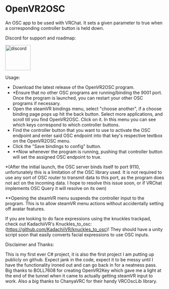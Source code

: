 # OpenVR2OSC

An OSC app to be used with VRChat. It sets a given parameter to true when a corresponding controller button is held down.

Discord for support and roadmap: 

[<img src="https://assets-global.website-files.com/6257adef93867e50d84d30e2/636e0b5061df29d55a92d945_full_logo_blurple_RGB.svg" alt="discord" width="80"/>](https://discord.gg/Wvnz28xeVM)

Usage:
- Download the latest release of the OpenVR2OSC program.
- \*Ensure that no other OSC programs are running/binding the 9001 port. Once the program is launched, you can restart your other OSC programs if necessary.
- Open the steamVR bindings menu, select "choose another", if a choose binding page pops up hit the back button. Select more applications, and scroll till you find OpenVR2OSC. Click on it. In this menu you can see which keys correspond to which controller buttons. 
- Find the controller button that you want to use to activate the OSC endpoint and enter said OSC endpoint into that key's respective textbox on the OpenVR2OSC menu.
- Click the "Save bindings to config" button. 
- \*\*Now whenever the program is running, pushing that controller button will set the assigned OSC endpoint to true.

\*(After the initial launch, the OSC server binds itself to port 9110, unfortunately this is a limitation of the OSC library used. It is not required to use any sort of OSC router to transmit data to this port, as the program does not act on the incoming data. I hope to resolve this issue soon, or if VRChat implements OSC Query it will resolve on its own)

\*\*Opening the steamVR menu suspends the controller input to the program. This is to allow steamVR menu actions without accidentally setting off avatar features. 



If you are looking to do face expressions using the knuckles trackpad, check out KadachiiVR's Knuckles_to_osc: (https://github.com/KadachiiVR/knuckles_to_osc)!
They should have a unity script soon that easily converts facial expressions to use OSC inputs.

Disclaimer and Thanks:

This is my first ever C# project, it is also the first project I am putting up publicly on github. Expect jank in the code, expect it to be messy until I have the functionality ironed out and can go back in for a neatness pass. Big thanks to BOLL7608 for creating OpenVR2Key which gave me a light at the end of the tunnel when it came to actually getting steamVR input to work. Also a big thanks to ChanyaVRC for their handy VRCOscLib library.
